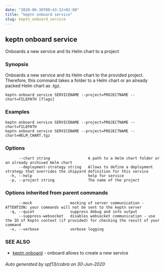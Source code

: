```yaml
---
date: "2020-06-30T09:43:32+02:00"
title: "keptn onboard service"
slug: keptn_onboard_service
---
```

## keptn onboard service

Onboards a new service and its Helm chart to a project

### Synopsis

Onboards a new service and its Helm chart to the provided project. Therefore, this command 
takes a folder to a Helm chart or an already packed Helm chart as .tgz.


```
keptn onboard service SERVICENAME --project=PROJECTNAME --chart=FILEPATH [flags]
```

### Examples

```
keptn onboard service SERVICENAME --project=PROJECTNAME --chart=FILEPATH
keptn onboard service SERVICENAME --project=PROJECTNAME --chart=HELM_CHART.tgz
```

### Options

```
      --chart string                 A path to a Helm chart folder or an already archived Helm chart
      --deployment-strategy string   Allows to define a deployment strategy that overrides the shipyard definition for this service
  -h, --help                         help for service
  -p, --project string               The name of the project
```

### Options inherited from parent commands

```
      --mock                 mocking of server communication - ATTENTION: your commands will not be sent to the keptn server
  -q, --quiet                suppress debug and info output
      --suppress-websocket   disables websocket communication - use the ID of Keptn context (if provided) for checking the result of your command
  -v, --verbose              verbose logging
```

### SEE ALSO

* [keptn onboard](../keptn_onboard/)	 - onboard allows to create a new service

###### Auto generated by spf13/cobra on 30-Jun-2020
